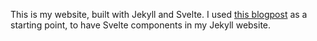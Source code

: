 This is my website, built with Jekyll and Svelte.
I used [this blogpost](https://web.archive.org/web/20210618184658/https://davidtang.io/2020-01-25-adding-svelte-3-to-a-jekyll-site/)
as a starting point, to have Svelte components in my Jekyll website.

